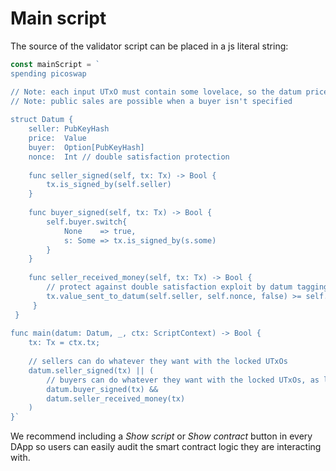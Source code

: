 # Main script

The source of the validator script can be placed in a js literal string:

```js
const mainScript = `
spending picoswap

// Note: each input UTxO must contain some lovelace, so the datum price will be a bit higher than the nominal price
// Note: public sales are possible when a buyer isn't specified
 
struct Datum {
    seller: PubKeyHash
    price:  Value              
    buyer:  Option[PubKeyHash]
    nonce:  Int // double satisfaction protection
 
    func seller_signed(self, tx: Tx) -> Bool {
        tx.is_signed_by(self.seller)
    }
 
    func buyer_signed(self, tx: Tx) -> Bool {
        self.buyer.switch{
            None    => true,
            s: Some => tx.is_signed_by(s.some)
        }
    }
 
    func seller_received_money(self, tx: Tx) -> Bool {
        // protect against double satisfaction exploit by datum tagging the output using a nonce
        tx.value_sent_to_datum(self.seller, self.nonce, false) >= self.price
     }
 }
 
func main(datum: Datum, _, ctx: ScriptContext) -> Bool {
    tx: Tx = ctx.tx;
 
    // sellers can do whatever they want with the locked UTxOs
    datum.seller_signed(tx) || (
        // buyers can do whatever they want with the locked UTxOs, as long as the sellers receive their end of the deal
        datum.buyer_signed(tx) && 
        datum.seller_received_money(tx)
    )
}`
```

We recommend including a *Show script* or *Show contract* button in every DApp so users can easily audit the smart contract logic they are interacting with.